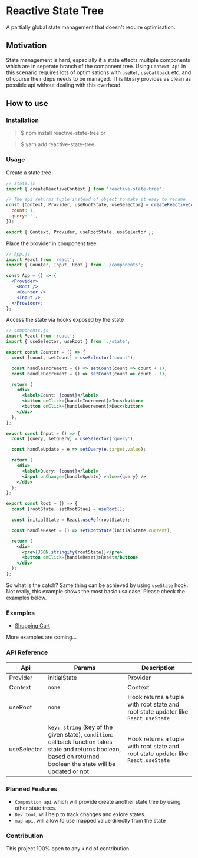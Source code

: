 # Reactive State Tree

A partially global state management that doesn't require optimisation.

## Motivation

State management is hard, especially if a state effects multiple components which are in seperate branch of the component tree. Using `Context Api` in this scenario requires lots of optimisations with `useRef`, `useCallback` etc. and of course their deps needs to be managed. This library provides as clean as possible api without dealing with this overhead.

## How to use

### Installation

> \$ npm install reactive-state-tree
> or

> \$ yarn add reactive-state-tree

### Usage

Create a state tree

```jsx
// state.js
import { createReactiveContext } from 'reactive-state-tree';

// The api returns tuple instead of object to make it easy to rename
const [Context, Provider, useRootState, useSelector] = createReactiveContext({
  count: 1,
  query: '',
});

export { Context, Provider, useRootState, useSelector };
```

Place the provider in component tree.

```jsx
// App.js
import React from 'react';
import { Counter, Input, Root } from './components';

const App = () => {
  <Provider>
    <Root />
    <Counter />
    <Input />
  </Provider>;
};
```

Access the state via hooks exposed by the state

```jsx
// components.js
import React from 'react';
import { useSelector, useRoot } from './state';

export const Counter = () => {
  const [count, setCount] = useSelector('count');

  const handleIncrement = () => setCount(count => count + 1);
  const handleDecrement = () => setCount(count => count - 1);

  return (
    <div>
      <label>Count: {count}</label>
      <button onClick={handleIncrement}>Inc</button>
      <button onClick={handleDecrement}>Dec</button>
    </div>
  );
};

export const Input = () => {
  const [query, setQuery] = useSelector('query');

  const handleUpdate = e => setQuery(e.target.value);

  return (
    <div>
      <label>Query: {count}</label>
      <input onChange={handleUpdate} value={query} />
    </div>
  );
};

export const Root = () => {
  const [rootState, setRootStae] = useRoot();

  const initialState = React.useRef(rootState);

  const handleReset = () => setRootState(initialState.current);

  return (
    <div>
      <pre>{JSON.stringify(rootState)}</pre>
      <button onClick={handleReset}>Reset</button>
    </div>
  );
};
```

So what is the catch? Same thing can be achieved by using `useState` hook. Not really, this example shows the most basic usa case. Please check the examples below.

### Examples

- [Shopping Cart](https://codesandbox.io/embed/lingering-wood-ncm3y?fontsize=14)

More examples are coming...

### API Reference

| Api         | Params                                                                                                                                                             | Description                                                                       |
| ----------- | ------------------------------------------------------------------------------------------------------------------------------------------------------------------ | --------------------------------------------------------------------------------- |
| Provider    | initialState                                                                                                                                                       | Provider                                                                          |
| Context     | `none`                                                                                                                                                             | Context                                                                           |
| useRoot     | `none`                                                                                                                                                             | Hook returns a tuple with root state and root state updater like `React.useState` |
| useSelector | `key: string` (key of the given state), `condition`: callback function takes state and returns boolean, based on returned boolean the state will be updated or not | Hook returns a tuple with root state and root state updater like `React.useState` |

### Planned Features

- `Compostion api` which will provide create another state tree by using other state trees.
- `Dev tool`, will help to track changes and exlore states.
- `map api`, will allow to use mapped value directly from the state

### Contribution

This project 100% open to any kind of contribution.
